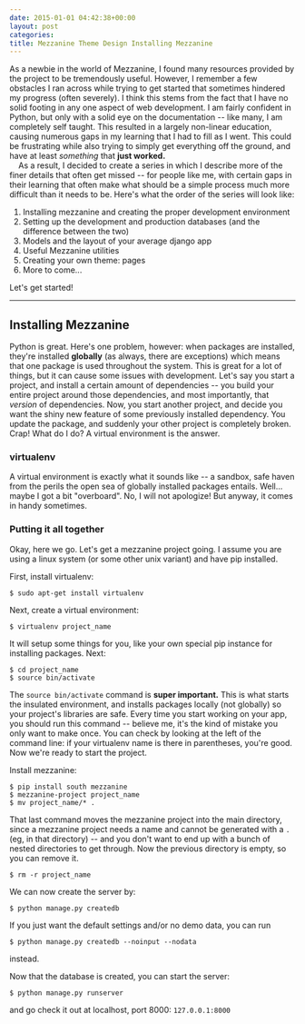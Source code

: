 ```yaml
---
date: 2015-01-01 04:42:38+00:00
layout: post
categories: 
title: Mezzanine Theme Design Installing Mezzanine
---
```

<span class="dropcap">A</span>s a newbie in the world of Mezzanine, I found many resources provided by the project to be tremendously useful. However, I remember a few obstacles I ran across while trying to get started that sometimes hindered my progress (often severely). I think this stems from the fact that I have no solid footing in any one aspect of web development. I am fairly confident in Python, but only with a solid eye on the documentation -- like many, I am completely self taught. This resulted in a largely non-linear education, causing numerous gaps in my learning that I had to fill as I went. This could be frustrating while also trying to simply get everything off the ground, and have at least *something* that **just worked.**  
    
    As a result, I decided to create a series in which I describe more of the finer details that often get missed -- for people like me, with certain gaps in their learning that often make what should be a simple process much more difficult than it needs to be. Here's what the order of the series will look like:  

1. Installing mezzanine and creating the proper development environment
2. Setting up the development and production databases (and the difference between the two)
3. Models and the layout of your average django app
4. Useful Mezzanine utilities
5. Creating your own theme: pages
6. More to come...  

Let's get started!

------

## Installing Mezzanine  


Python is great. Here's one problem, however: when packages are installed, they're installed **globally** (as always, there are exceptions) which means that one package is used throughout the system. This is great for a lot of things, but it can cause some issues with development. Let's say you start a project, and install a certain amount of dependencies -- you build your entire project around those dependencies, and most importantly, that *version* of dependencies. Now, you start another project, and decide you want the shiny new feature of some previously installed dependency. You update the package, and suddenly your other project is completely broken. Crap! What do I do? A virtual environment is the answer.
### virtualenv

A virtual environment is exactly what it sounds like -- a sandbox, safe haven from the perils the open sea of globally installed packages entails. Well... maybe I got a bit "overboard". No, I will not apologize!
But anyway, it comes in handy sometimes.

### Putting it all together

Okay, here we go. Let's get a mezzanine project going. I assume you are using a linux system (or some other unix variant) and have pip installed. 

First, install virtualenv:

    $ sudo apt-get install virtualenv

Next, create a virtual environment:

    $ virtualenv project_name

It will setup some things for you, like your own special pip instance for installing packages. Next:

    $ cd project_name  
    $ source bin/activate

The `source bin/activate` command is **super important.** This is what starts the insulated environment, and installs packages locally (not globally) so your project's libraries are safe. Every time you start working on your app, you should run this command -- believe me, it's the kind of mistake you only want to make once. You can check by looking at the left of the command line: if your virtualenv name is there in parentheses, you're good. Now we're ready to start the project.

Install mezzanine:

    $ pip install south mezzanine
    $ mezzanine-project project_name
    $ mv project_name/* .

That last command moves the mezzanine project into the main directory, since a mezzanine project needs a name and cannot be generated with a `.` (eg, in that directory) -- and you don't want to end up with a bunch of nested directories to get through. Now the previous directory is empty, so you can remove it.

    $ rm -r project_name

We can now create the server by:

    $ python manage.py createdb

If you just want the default settings and/or no demo data, you can run

    $ python manage.py createdb --noinput --nodata

instead.

Now that the database is created, you can start the server:

    $ python manage.py runserver

and go check it out at localhost, port 8000: `127.0.0.1:8000`


